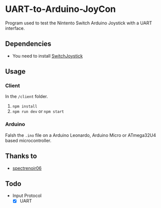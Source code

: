 # UART-to-Arduino-JoyCon
Program used to test the Nintento Switch Arduino Joystick with a UART interface.

## Dependencies
 - You need to install [SwitchJoystick](https://github.com/HackerLoop/Arduino-JoyCon-Library-for-Nintendo-Switch)

## Usage
### Client
In the `/client` folder.
1. `npm install`
2. `npm run dev` or `npm start`

### Arduino
Falsh the `.ino` file on a Arduino Leonardo,  Arduino Micro or ATmega32U4 based microcontroller.

## Thanks to
 - [spectrenoir06](https://github.com/spectrenoir06)

## Todo
- Input Protocol
  - [x] UART